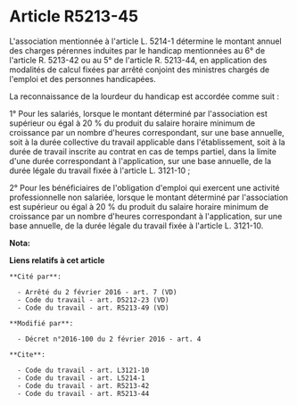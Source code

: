 # Article R5213-45

L'association mentionnée à l'article L. 5214-1 détermine le montant annuel des charges pérennes induites par le handicap
mentionnées au 6° de l'article R. 5213-42 ou au 5° de l'article R. 5213-44, en application des modalités de calcul fixées par
arrêté conjoint des ministres chargés de l'emploi et des personnes handicapées. 

La reconnaissance de la lourdeur du handicap est accordée comme suit : 

1° Pour les salariés, lorsque le montant déterminé par l'association est supérieur ou égal à 20 % du produit du salaire
horaire minimum de croissance par un nombre d'heures correspondant, sur une base annuelle, soit à la durée collective du
travail applicable dans l'établissement, soit à la durée de travail inscrite au contrat en cas de temps partiel, dans la
limite d'une durée correspondant à l'application, sur une base annuelle, de la durée légale du travail fixée à l'article L.
3121-10 ; 

2° Pour les bénéficiaires de l'obligation d'emploi qui exercent une activité professionnelle non salariée, lorsque le montant
déterminé par l'association est supérieur ou égal à 20 % du produit du salaire horaire minimum de croissance par un nombre
d'heures correspondant à l'application, sur une base annuelle, de la durée légale du travail fixée à l'article L. 3121-10.

**Nota:**



**Liens relatifs à cet article**

	**Cité par**:

	  - Arrêté du 2 février 2016 - art. 7 (VD)
	  - Code du travail - art. D5212-23 (VD)
	  - Code du travail - art. R5213-49 (VD)

	**Modifié par**:

	  - Décret n°2016-100 du 2 février 2016 - art. 4

	**Cite**:

	  - Code du travail - art. L3121-10
	  - Code du travail - art. L5214-1
	  - Code du travail - art. R5213-42
	  - Code du travail - art. R5213-44
